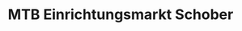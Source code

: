 ---
title: "MTB Einrichtungsmarkt Schober"
url: /ebersbach/mtb-einrichtungsmarkt-schober/
shop: Farben
---